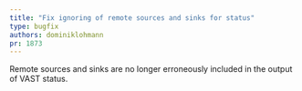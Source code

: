 ```yaml
---
title: "Fix ignoring of remote sources and sinks for status"
type: bugfix
authors: dominiklohmann
pr: 1873
---
```


Remote sources and sinks are no longer erroneously included in the output of
VAST status.
